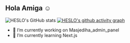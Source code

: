 ## Hola Amiga ☺️



![HESLO's GitHub stats](https://github-readme-stats.vercel.app/api?username=HESL0&show_icons=true&theme=highcontrast)
[![HESLO's github activity graph](https://github-readme-activity-graph.vercel.app/graph?username=HESL0&theme=gotham&height=200&width=200)](https://github.com/github-readme-activity-graph)





- 🔭 I’m currently working on Masjediha_admin_panel
- 🌱 I’m currently learning Next.js

<!--
**HESL0/HESL0** is a ✨ _special_ ✨ repository because its `README.md` (this file) appears on your GitHub profile.

Here are some ideas to get you started:


- 👯 I’m looking to collaborate on ...
- 🤔 I’m looking for help with ...
- 💬 Ask me about ...
- 📫 How to reach me: ...
- 😄 Pronouns: ...
- ⚡ Fun fact: ...
-->
